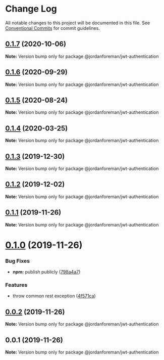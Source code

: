 # Change Log

All notable changes to this project will be documented in this file.
See [Conventional Commits](https://conventionalcommits.org) for commit guidelines.

## [0.1.7](https://github.com/jordanforeman/jwt-authentication/compare/@jordanforeman/jwt-authentication@0.1.6...@jordanforeman/jwt-authentication@0.1.7) (2020-10-06)

**Note:** Version bump only for package @jordanforeman/jwt-authentication





## [0.1.6](https://github.com/jordanforeman/jwt-authentication/compare/@jordanforeman/jwt-authentication@0.1.5...@jordanforeman/jwt-authentication@0.1.6) (2020-09-29)

**Note:** Version bump only for package @jordanforeman/jwt-authentication





## [0.1.5](https://github.com/jordanforeman/jwt-authentication/compare/@jordanforeman/jwt-authentication@0.1.4...@jordanforeman/jwt-authentication@0.1.5) (2020-08-24)

**Note:** Version bump only for package @jordanforeman/jwt-authentication





## [0.1.4](https://github.com/jordanforeman/jwt-authentication/compare/@jordanforeman/jwt-authentication@0.1.3...@jordanforeman/jwt-authentication@0.1.4) (2020-03-25)

**Note:** Version bump only for package @jordanforeman/jwt-authentication





## [0.1.3](https://github.com/jordanforeman/jwt-authentication/compare/@jordanforeman/jwt-authentication@0.1.2...@jordanforeman/jwt-authentication@0.1.3) (2019-12-30)

**Note:** Version bump only for package @jordanforeman/jwt-authentication





## [0.1.2](https://github.com/jordanforeman/jwt-authentication/compare/@jordanforeman/jwt-authentication@0.1.1...@jordanforeman/jwt-authentication@0.1.2) (2019-12-02)

**Note:** Version bump only for package @jordanforeman/jwt-authentication





## [0.1.1](https://github.com/jordanforeman/jwt-authentication/compare/@jordanforeman/jwt-authentication@0.1.0...@jordanforeman/jwt-authentication@0.1.1) (2019-11-26)

**Note:** Version bump only for package @jordanforeman/jwt-authentication





# [0.1.0](https://github.com/jordanforeman/jwt-authentication/compare/@jordanforeman/jwt-authentication@0.0.2...@jordanforeman/jwt-authentication@0.1.0) (2019-11-26)


### Bug Fixes

* **npm:** publish publicly ([798a4a7](https://github.com/jordanforeman/jwt-authentication/commit/798a4a7af7ef09baee79a57344134d6f36d8614a))


### Features

* throw common rest exception ([4f571ca](https://github.com/jordanforeman/jwt-authentication/commit/4f571caf5dcd55a9fa907333d9e9cb0cb713e591))





## [0.0.2](https://github.com/jordanforeman/jwt-authentication/compare/@jordanforeman/jwt-authentication@0.0.1...@jordanforeman/jwt-authentication@0.0.2) (2019-11-26)

**Note:** Version bump only for package @jordanforeman/jwt-authentication





## 0.0.1 (2019-11-26)

**Note:** Version bump only for package @jordanforeman/jwt-authentication

